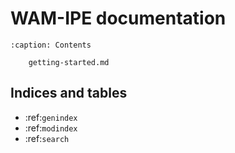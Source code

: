 # WAM-IPE documentation

```{toctree}
:caption: Contents

    getting-started.md
```

## Indices and tables

* :ref:`genindex`
* :ref:`modindex`
* :ref:`search`

